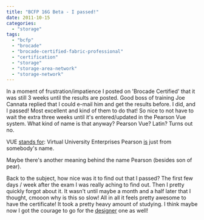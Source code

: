 ```yaml
---
title: "BCFP 16G Beta - I passed!"
date: 2011-10-15
categories: 
  - "storage"
tags: 
  - "bcfp"
  - "brocade"
  - "brocade-certified-fabric-professional"
  - "certification"
  - "storage"
  - "storage-area-network"
  - "storage-network"
---
```


In a moment of frustration/impatience I posted on 'Brocade Certified' that it was still 3 weeks until the results are posted. Good boss of training Joe Cannata replied that I could e-mail him and get the results before. I did, and I passed! Most excellent and kind of them to do that! So nice to not have to wait the extra three weeks until it's entered/updated in the Pearson Vue system. What kind of name is that anyway? Pearson Vue? Latin? Turns out no.

VUE [stands for](http://www.pearsonvue.com/about/history/ "source"): Virtual University Enterprises Pearson [is](http://www.pearson.com/about-us/our-history/ "source2") just from somebody's name.

Maybe there's another meaning behind the name Pearson (besides son of pear).

Back to the subject, how nice was it to find out that I passed? The first few days / week after the exam I was really aching to find out. Then I pretty quickly forgot about it. It wasn't until maybe a month and a half later that I thought, cmooon why is this so slow! All in all it feels pretty awesome to have the certificate! It took a pretty heavy amount of studying. I think maybe now I got the courage to go for the [designer](http://www.brocade.com/education/certification-accreditation/certified-fabric-designer/index.page "on brocade.com") one as well!
